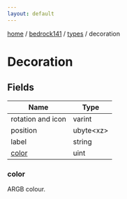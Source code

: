 ```yaml
---
layout: default
---
```


[home](/)  /  [bedrock141](/protocol/bedrock141)  /  [types](/protocol/bedrock141/types)  /  decoration

# Decoration

## Fields

Name | Type
---|---
rotation and icon | varint
position | ubyte&lt;xz&gt;
label | string
[color](#color) | uint

### color

ARGB colour.

